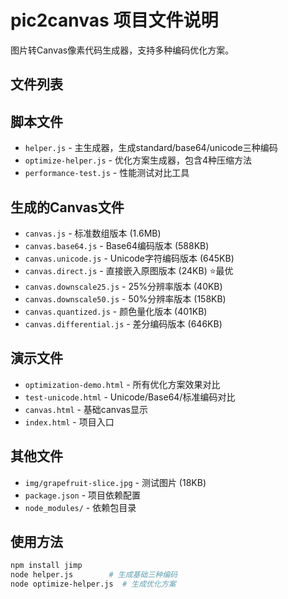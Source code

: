 # pic2canvas 项目文件说明

图片转Canvas像素代码生成器，支持多种编码优化方案。

## 文件列表

## 脚本文件
- `helper.js` - 主生成器，生成standard/base64/unicode三种编码
- `optimize-helper.js` - 优化方案生成器，包含4种压缩方法
- `performance-test.js` - 性能测试对比工具

## 生成的Canvas文件
- `canvas.js` - 标准数组版本 (1.6MB)
- `canvas.base64.js` - Base64编码版本 (588KB)
- `canvas.unicode.js` - Unicode字符编码版本 (645KB)
- `canvas.direct.js` - 直接嵌入原图版本 (24KB) ⭐最优
- `canvas.downscale25.js` - 25%分辨率版本 (40KB)
- `canvas.downscale50.js` - 50%分辨率版本 (158KB)
- `canvas.quantized.js` - 颜色量化版本 (401KB)
- `canvas.differential.js` - 差分编码版本 (646KB)

## 演示文件
- `optimization-demo.html` - 所有优化方案效果对比
- `test-unicode.html` - Unicode/Base64/标准编码对比
- `canvas.html` - 基础canvas显示
- `index.html` - 项目入口

## 其他文件
- `img/grapefruit-slice.jpg` - 测试图片 (18KB)
- `package.json` - 项目依赖配置
- `node_modules/` - 依赖包目录

## 使用方法
```bash
npm install jimp
node helper.js        # 生成基础三种编码
node optimize-helper.js  # 生成优化方案
```